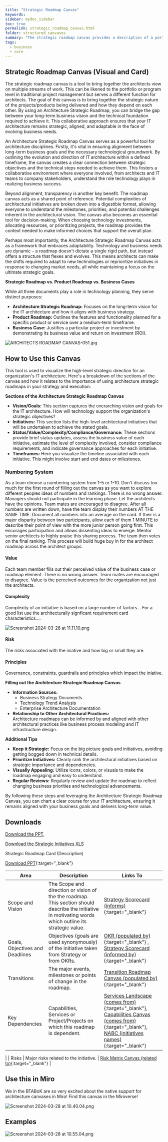 ```yaml
---
title: "Strategic Roadmap Canvas"
keywords: 
sidebar: mydoc_sidebar
toc: true
permalink: strategic_roadmap_canvas.html
folder: structured_canvases
summary: "The strategic roadmap canvas provides a description of a portfolio or top level strategic view of a set of initiatives, produce/projects or activities."
tags: 
  - business
  - core
---
```


## Strategic Roadmap Canvas (Visual and Card)

The strategic roadmap canvas is a tool to bring together the architects view on multiple streams of work. This can be likened to the portfolio or program level in traditional project management but serves a different function for architects. The goal of this canvas is to bring together the strategic nature of the projects/products being delivered and how they depend on each other. By using an Architecture Strategic Roadmap, you can bridge the gap between your long-term business vision and the technical foundation required to achieve it. This collaborative approach ensures that your IT architecture remains strategic, aligned, and adaptable in the face of evolving business needs.

An Architecture Strategic Roadmap Canvas serves as a powerful tool for architecture disciplines. Firstly, it's vital in ensuring alignment between long-term business goals and the necessary technological groundwork. By outlining the evolution and direction of IT architecture within a defined timeframe, the canvas creates a clear connection between strategic objectives and the technical steps needed to achieve them. This fosters a collaborative environment where everyone involved, from architects and IT teams to company stakeholders, understand the role technology plays in realizing business success.

Beyond alignment, transparency is another key benefit. The roadmap canvas acts as a shared point of reference. Potential complexities of architectural initiatives are broken down into a digestible format, allowing everyone to understand the milestones, priorities, and potential challenges inherent in the architectural vision. The canvas also becomes an essential tool for decision-making. When choosing technology investments, allocating resources, or prioritizing projects, the roadmap provides the context needed to make informed choices that support the overall plan.

Perhaps most importantly, the Architecture Strategic Roadmap Canvas acts as a framework that embraces adaptability. Technology and business needs are dynamic – a roadmap doesn't dictate a single rigid path, but instead offers a structure that flexes and evolves. This means architects can make the shifts required to adapt to new technologies or reprioritize initiatives in response to changing market needs, all while maintaining a focus on the ultimate strategic goals.

**Strategic Roadmap vs. Product Roadmap vs. Business Cases**

While all three documents play a role in technology planning, they serve distinct purposes:

- **Architecture Strategic Roadmap:** Focuses on the long-term vision for the IT architecture and how it aligns with business strategy.
- **Product Roadmap:** Outlines the features and functionality planned for a specific product or service over a medium-term timeframe.
- **Business Case:** Justifies a particular project or investment by demonstrating its business value and return on investment (ROI).

![ARCHITECTS ROADMAP CANVAS-051.jpg](media/architects_roadmap_canvas.svg)

## How to Use this Canvas

This tool is used to visualize the high-level strategic direction for an organization's IT architecture. Here's a breakdown of the sections of the canvas and how it relates to the importance of using architecture strategic roadmaps in your strategy and execution:

**Sections of the Architecture Strategic Roadmap Canvas**

- **Vision/Goals:** This section captures the overarching vision and goals for the IT architecture. How will technology support the organization's strategic objectives?
- **Initiatives:** This section lists the high-level architectural initiatives that will be undertaken to achieve the stated goals.
- **Status/Value/Complexity/Compliance/Governance:** These sections provide brief status updates, assess the business value of each initiative, estimate the level of complexity involved, consider compliance requirements, and indicate governance approaches for each initiative.
- **Timeframes:** Here you visualize the timeline associated with each initiative. This might involve start and end dates or milestones.

### Numbering System

As a team choose a numbering system from 1-5 or 1-10. Don't discuss too much for the first round of filling out the canvas as you want to explore different peoples ideas of numbers and rankings. There is no wrong answer. Managers should not participate in the learning phase. Let the architects have the opinions. Team mates are encouraged to disagree. After all numbers are written down, have the team display their numbers AT THE SAME TIME. Document all numbers into an average on the card. If their is a major disparity between two participants, allow each of them 1 MINUTE to describe their point of view with the more junior person going first. This encorages participation and allows dissenting ideas to emerge. Mentor senior architects to highly praise this sharing process. The team then votes on the final ranking. This process will build huge buy in for the architect roadmap across the architect groups. 

#### Value

Each team member fills out their perceived value of the business case or roadmap element. There is no wrong answer. Team mates are encouraged to disagree. Value is the perceived outcomes for the organization not just the architects. 

#### Complexity

Complexity of an initiative is based on a large number of factors... For a good list use the architecturally signficant requirement card characteristics....

![Screenshot 2024-03-28 at 11.11.10.png](../../media/12b0d3b385cbb2387cda2a586d87a1b63d6c3f61.png)

#### Risk

The risks associated with the iniative and how big or small they are. 

#### Principles

Governance, constraints, guardrails and principles which impact the iniative. 

**Filling out the Architecture Strategic Roadmap Canvas**

- **Information Sources:**
  - Business Strategy Documents
  - Technology Trend Analysis
  - Enterprise Architecture Documentation
- **Relationship to Other Architectural Practices:**  
  Architecture roadmaps can be informed by and aligned with other architectural practices like business process modeling and IT infrastructure design.

**Additional Tips**

- **Keep it Strategic:** Focus on the big picture goals and initiatives, avoiding getting bogged down in technical details.
- **Prioritize Initiatives:** Clearly rank the architectural initiatives based on strategic importance and dependencies.
- **Visually Appealing:** Utilize icons, colors, or visuals to make the roadmap engaging and easy to understand.
- **Regular Reviews:** Regularly review and update the roadmap to reflect changing business priorities and technological advancements.

By following these steps and leveraging the Architecture Strategic Roadmap Canvas, you can chart a clear course for your IT architecture, ensuring it remains aligned with your business goals and delivers long-term value.

## Downloads

[Download the PPT](media/ppt/architects_roadmap_canvas.ppt), 

[Download the Strategic Initiatives XLS](media/architect_roadmap_analysis.xlsx)

Strategic Roadmap Card (Descriptive)

[Download PPT](media/ppt/strategic_roadmap_canvas.ppt){:target="_blank"}

| Area                            | Description                                                                                                                                              | Links To                                                                                    |
| ------------------------------- | -------------------------------------------------------------------------------------------------------------------------------------------------------- | ------------------------------------------------------------------------------------------- |
| Scope and Vision                | The Scope and direction or vision of the the roadmap. This section should describe the initiative in motivating words which outline its strategic value. | [Strategy Scorecard (informs)](https://iasa-global.github.io/btabok/strategy_scorecard_canvas.html){:target="_blank"}                                                                |
| Goals, Objectives and Deadlines | Objectives (goals are used synonymously) of the initiative taken from Strategy or from OKRs.                                                             | [OKR (populated by)](https://iasa-global.github.io/btabok/okr_card.html){:target="_blank"} , [Strategy Scorecard (informed by)](https://iasa-global.github.io/btabok/strategy_scorecard_canvas.html){:target="_blank"}                                       |
| Transitions                     | The major events, milestones or points of change in the roadmap.                                                                                         | [Transition Roadmap Canvas (populated by)](https://iasa-global.github.io/btabok/transition_roadmap_canvas.html){:target="_blank"}                                                    |
| Key Dependencies                | Capabilities, Services or Project/Projects on which this roadmap is dependent.                                                                           | [Services Landscape (comes from)](https://iasa-global.github.io/btabok/service_landscape_canvas.html){:target="_blank"}, [Capabilities Canvas (comes from)](https://iasa-global.github.io/btabok/business_capabilities.html){:target="_blank"}, [NABC (initiatives names)](https://iasa-global.github.io/btabok/business_case_nabc_card.html){:target="_blank"}
 |
| Risks                           | Major risks related to the initiative.                                                                                                                   | [Risk Matrix Canvas (related to)](https://iasa-global.github.io/btabok/risk_canvas.html){:target="_blank"}                                                             |

## Use this in Miro

We in the BTABoK are so very excited about the native support for architecture canvases in Miro! Find this canvas in the Miroverse!

![Screenshot 2024-03-28 at 10.40.04.png](../../media/286b1c0f5f769d8f9151fb7c714d22747c7a57bb.png)

## Examples

![Screenshot 2024-03-28 at 10.55.04.png](../../media/cc44d3c1dd25911f4913c4f4d306d2529bf60a29.png)